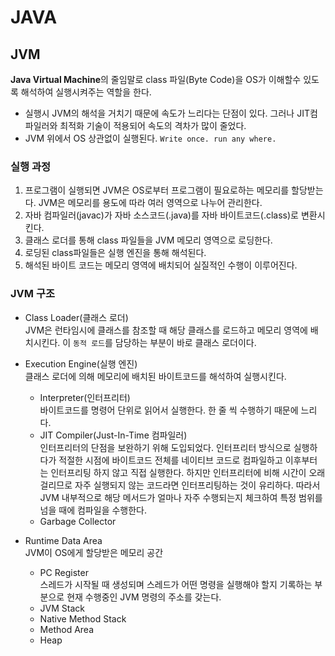 # JAVA

## JVM
**Java Virtual Machine**의 줄임말로 class 파일(Byte Code)을 OS가 이해할수 있도록 해석하여 실행시켜주는 역할을 한다.
- 실행시 JVM의 해석을 거치기 때문에 속도가 느리다는 단점이 있다. 그러나 JIT컴파일러와 최적화 기술이 적용되어 속도의 격차가 많이 줄었다.
- JVM 위에서 OS 상관없이 실행된다. `Write once. run any where.`

### 실행 과정
1. 프로그램이 실행되면 JVM은 OS로부터 프로그램이 필요로하는 메모리를 할당받는다. JVM은 메모리를 용도에 따라 여러 영역으로 나누어 관리한다.
2.  자바 컴파일러(javac)가 자바 소스코드(.java)를 자바 바이트코드(.class)로 변환시킨다.
3.  클래스 로더를 통해 class 파일들을 JVM 메모리 영역으로 로딩한다.
4.  로딩된 class파일들은 실행 엔진을 통해 해석된다.
5.  해석된 바이트 코드는 메모리 영역에 배치되어 실질적인 수행이 이루어진다.

### JVM 구조
- Class Loader(클래스 로더)  
JVM은 런타임시에 클래스를 참조할 때 해당 클래스를 로드하고 메모리 영역에 배치시킨다. 이 `동적 로드`를 담당하는 부분이 바로 클래스 로더이다.

- Execution Engine(실행 엔진)  
클래스 로더에 의해 메모리에 배치된 바이트코드를 해석하여 실행시킨다.
  - Interpreter(인터프리터)  
바이트코드를 명령어 단위로 읽어서 실행한다. 한 줄 씩 수행하기 때문에 느리다.
  - JIT Compiler(Just-In-Time 컴파일러)  
인터프리터의 단점을 보완하기 위해 도입되었다. 인터프리터 방식으로 실행하다가 적절한 시점에 바이트코드 전체를 네이티브 코드로 컴파일하고 이후부터는 인터프리팅 하지 않고 직접 실행한다.
하지만 인터프리터에 비해 시간이 오래 걸리므로 자주 실행되지 않는 코드라면 인터프리팅하는 것이 유리하다. 따라서 JVM 내부적으로 해당 메서드가 얼마나 자주 수행되는지 체크하여 특정 범위를 넘을 때에 컴파일을 수행한다.
  - Garbage Collector

- Runtime Data Area  
JVM이 OS에게 할당받은 메모리 공간
  - PC Register  
스레드가 시작될 때 생성되며 스레드가 어떤 명령을 실행해야 할지 기록하는 부분으로 현재 수행중인 JVM 명령의 주소를 갖는다.
  - JVM Stack
  - Native Method Stack
  - Method Area
  - Heap

